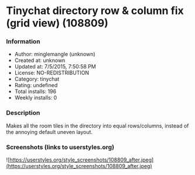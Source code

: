 # Tinychat directory row & column fix (grid view) (108809)

### Information
- Author: minglemangle (unknown)
- Created at: unknown
- Updated at: 7/5/2015, 7:50:58 PM
- License: NO-REDISTRIBUTION
- Category: tinychat
- Rating: undefined
- Total installs: 196
- Weekly installs: 0


### Description
Makes all the room tiles in the directory into equal rows/columns, instead of the annoying default uneven layout.


### Screenshots (links to userstyles.org)
![https://userstyles.org/style_screenshots/108809_after.jpeg](https://userstyles.org/style_screenshots/108809_after.jpeg)


